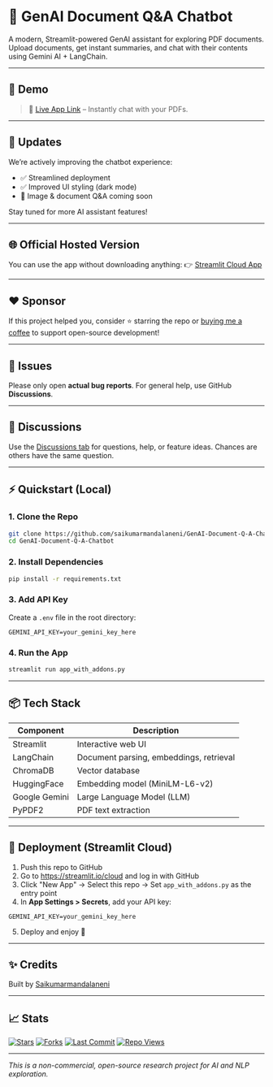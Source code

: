 # 📄 GenAI Document Q&A Chatbot

A modern, Streamlit-powered GenAI assistant for exploring PDF documents. Upload documents, get instant summaries, and chat with their contents using Gemini AI + LangChain.


---

## 🧪 Demo
> 🔗 [Live App Link](https://genai-document-q-a-chatbot-ij4pokqpcwapacukjs6qcr.streamlit.app/) – Instantly chat with your PDFs.

---

## 📌 Updates
We’re actively improving the chatbot experience:
- ✅ Streamlined deployment
- ✅ Improved UI styling (dark mode)
- 🧠 Image & document Q&A coming soon

Stay tuned for more AI assistant features!

---

## 🌐 Official Hosted Version
You can use the app without downloading anything:
👉 [Streamlit Cloud App](https://saikumarmandalaneni-genai-document-q-a-chatbot.streamlit.app)

---

## ❤️ Sponsor
If this project helped you, consider ⭐️ starring the repo or [buying me a coffee](https://www.buymeacoffee.com/) to support open-source development!

---

## 📂 Issues
Please only open **actual bug reports**. For general help, use GitHub **Discussions**.

---

## 💬 Discussions
Use the [Discussions tab](https://github.com/saikumarmandalaneni/GenAI-Document-Q-A-Chatbot/discussions) for questions, help, or feature ideas. Chances are others have the same question.

---

## ⚡ Quickstart (Local)
### 1. Clone the Repo
```bash
git clone https://github.com/saikumarmandalaneni/GenAI-Document-Q-A-Chatbot.git
cd GenAI-Document-Q-A-Chatbot
```

### 2. Install Dependencies
```bash
pip install -r requirements.txt
```

### 3. Add API Key
Create a `.env` file in the root directory:
```
GEMINI_API_KEY=your_gemini_key_here
```

### 4. Run the App
```bash
streamlit run app_with_addons.py
```

---

## 📦 Tech Stack
| Component      | Description                              |
|----------------|------------------------------------------|
| Streamlit      | Interactive web UI                       |
| LangChain      | Document parsing, embeddings, retrieval  |
| ChromaDB       | Vector database                          |
| HuggingFace    | Embedding model (MiniLM-L6-v2)           |
| Google Gemini  | Large Language Model (LLM)               |
| PyPDF2         | PDF text extraction                      |

---
## 🚀 Deployment (Streamlit Cloud)
1. Push this repo to GitHub
2. Go to https://streamlit.io/cloud and log in with GitHub
3. Click "New App" → Select this repo → Set `app_with_addons.py` as the entry point
4. In **App Settings > Secrets**, add your API key:
```
GEMINI_API_KEY=your_gemini_key_here
```
5. Deploy and enjoy 🎉

---

## ✨ Credits
Built by [Saikumarmandalaneni](https://github.com/saikumarmandalaneni)

---

## 📈 Stats
[![Stars](https://img.shields.io/github/stars/saikumarmandalaneni/GenAI-Document-Q-A-Chatbot?style=social)](https://github.com/saikumarmandalaneni/GenAI-Document-Q-A-Chatbot/stargazers)
[![Forks](https://img.shields.io/github/forks/saikumarmandalaneni/GenAI-Document-Q-A-Chatbot?style=social)](https://github.com/saikumarmandalaneni/GenAI-Document-Q-A-Chatbot/fork)
[![Last Commit](https://img.shields.io/github/last-commit/saikumarmandalaneni/GenAI-Document-Q-A-Chatbot?color=blue)](https://github.com/saikumarmandalaneni/GenAI-Document-Q-A-Chatbot/commits/main)
[![Repo Views](https://komarev.com/ghpvc/?username=saikumarmandalaneni&label=Repo%20views&color=0e75b6&style=flat)](https://github.com/saikumarmandalaneni/GenAI-Document-Q-A-Chatbot)

---

_This is a non-commercial, open-source research project for AI and NLP exploration._

